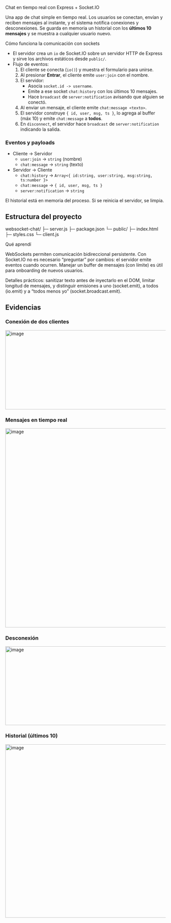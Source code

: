 Chat en tiempo real con Express + Socket.IO

Una app de chat simple en tiempo real. Los usuarios se conectan, envían y reciben mensajes al instante, y el sistema notifica conexiones y desconexiones. Se guarda en memoria un historial con los **últimos 10 mensajes** y se muestra a cualquier usuario nuevo.

Cómo funciona la comunicación con sockets
- El servidor crea un `io` de Socket.IO sobre un servidor HTTP de Express y sirve los archivos estáticos desde `public/`.
- Flujo de eventos:
  1. El cliente se conecta (`io()`) y muestra el formulario para unirse.
  2. Al presionar **Entrar**, el cliente emite `user:join` con el nombre.
  3. El servidor:
     - Asocia `socket.id -> username`.
     - Emite a ese socket `chat:history` con los últimos 10 mensajes.
     - Hace `broadcast` de `server:notification` avisando que alguien se conectó.
  4. Al enviar un mensaje, el cliente emite `chat:message <texto>`.
  5. El servidor construye `{ id, user, msg, ts }`, lo agrega al buffer (máx 10) y emite `chat:message` a **todos**.
  6. En `disconnect`, el servidor hace `broadcast` de `server:notification` indicando la salida.

### Eventos y payloads
- Cliente → Servidor
  - `user:join` → `string` (nombre)
  - `chat:message` → `string` (texto)
- Servidor → Cliente
  - `chat:history` → `Array<{ id:string, user:string, msg:string, ts:number }>`
  - `chat:message` → `{ id, user, msg, ts }`
  - `server:notification` → `string`

El historial está en memoria del proceso. Si se reinicia el servidor, se limpia.

## Estructura del proyecto
websocket-chat/
├─ server.js
├─ package.json
└─ public/
├─ index.html
├─ styles.css
└─ client.js

Qué aprendí

WebSockets permiten comunicación bidireccional persistente. Con Socket.IO no es necesario “preguntar” por cambios: el servidor emite eventos cuando ocurren. Manejar un buffer de mensajes (con límite) es útil para onboarding de nuevos usuarios.

Detalles prácticos: sanitizar texto antes de inyectarlo en el DOM, limitar longitud de mensajes, y distinguir emisiones a uno (socket.emit), a todos (io.emit) y a “todos menos yo” (socket.broadcast.emit).

## Evidencias

### Conexión de dos clientes
<img width="921" height="248" alt="image" src="https://github.com/user-attachments/assets/7ec2d079-6b9a-4a20-86cc-8acc121df2bc" />

### Mensajes en tiempo real
<img width="921" height="624" alt="image" src="https://github.com/user-attachments/assets/78b27133-18e9-48d8-9e57-82f084ce970f" />

### Desconexión
<img width="921" height="247" alt="image" src="https://github.com/user-attachments/assets/eb3cba99-97af-426d-b394-0a3040b72ee6" />

### Historial (últimos 10)
<img width="921" height="543" alt="image" src="https://github.com/user-attachments/assets/d0d4df86-fcbd-49f3-a64c-0535b1eaa72d" />



